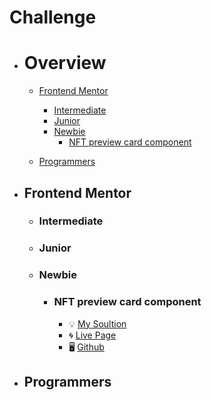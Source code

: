 # Challenge

- # Overview
  - [Frontend Mentor](#frontend-mentor)

    - [Intermediate](#intermediate)
    - [Junior](#junior)
    - [Newbie](#newbie)
      - [NFT preview card component](#nft-preview-card-component)

  - [Programmers](#programmers)



- ## Frontend Mentor

    - ### Intermediate
    - ### Junior
    - ### Newbie
      - ### NFT preview card component
        - 💡 [My Soultion](https://www.frontendmentor.io/solutions/nft-preview-card-component-9Vy2c_qQd)
        - 🌀 [Live Page](https://philosopherprogrammer.github.io/NFTPreviewCardComponent/)
        - 🖥️ [Github](https://github.com/PhilosopherProgrammer/NFTPreviewCardComponent)

- ## Programmers

